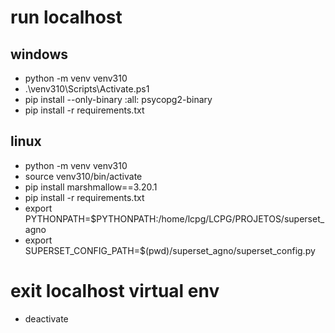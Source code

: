 # run localhost
## windows
- python -m venv venv310
- .\venv310\Scripts\Activate.ps1
- pip install --only-binary :all: psycopg2-binary
- pip install -r requirements.txt

## linux 
- python -m venv venv310
- source venv310/bin/activate
- pip install marshmallow==3.20.1
- pip install -r requirements.txt
- export PYTHONPATH=$PYTHONPATH:/home/lcpg/LCPG/PROJETOS/superset_agno
- export SUPERSET_CONFIG_PATH=$(pwd)/superset_agno/superset_config.py
# exit localhost virtual env
- deactivate